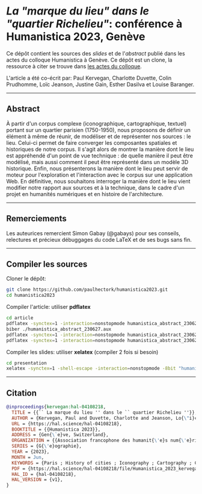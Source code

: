 # *La "marque du lieu" dans le "quartier Richelieu"*: conférence à Humanistica 2023, Genève

Ce dépôt contient les sources des *slides* et de l'*abstract* publié dans les actes du colloque 
Humanistica à Genève. Ce dépôt est un clone, la ressource à citer se trouve dans [les actes du
colloque](https://hal.science/HUMANISTICA-2023/hal-04108218v1).

L'article a été co-écrit par: Paul Kervegan, Charlotte Duvette, Colin Prudhomme, 
Loïc Jeanson, Justine Gain, Esther Dasilva et Louise Baranger.

---

## Abstract

À partir d'un corpus complexe (iconographique, cartographique, textuel) portant 
sur un quartier parisien (1750-1950), nous proposons de définir un élément à même 
de réunir, de modéliser et de représenter nos sources : le lieu. Celui-ci permet 
de faire converger les composantes spatiales et historiques de notre corpus. Il 
s'agit alors de montrer la manière dont le lieu est appréhendé d'un point de vue 
technique : de quelle manière il peut être modélisé, mais aussi comment il peut 
être représenté dans un modèle 3D historique. Enfin, nous présenterons la manière 
dont le lieu peut servir de moteur pour l'exploration et l'interaction avec le 
corpus sur une application Web. En définitive, nous souhaitons interroger la 
manière dont le lieu vient modifier notre rapport aux sources et à la technique, 
dans le cadre d'un projet en humanités numériques et en histoire de l'architecture. 

---

## Remerciements

Les auteurices remercient Simon Gabay (@gabays) pour ses conseils, relectures et précieux débuggages du code LaTeX et de ses bugs sans fin.

---

## Compiler les sources

Cloner le dépôt:

```bash
git clone https://github.com/paulhectork/humanistica2023.git
cd humanistica2023
```

Compiler l'article: utiliser **pdflatex**
```bash
cd article
pdflatex -synctex=1 -interaction=nonstopmode humanistica_abstract_230627.tex
biber ./humanistica_abstract_230627.aux
pdflatex -synctex=1 -interaction=nonstopmode humanistica_abstract_230627.tex
pdflatex -synctex=1 -interaction=nonstopmode humanistica_abstract_230627.tex
```

Compiler les slides: utiliser **xelatex** (compiler 2 fois si besoin)
```bash
cd presentation
xelatex -synctex=1 -shell-escape -interaction=nonstopmode -8bit "humanistica_slides_230627".tex
```

---

## Citation

```bibtex
@inproceedings{kervegan:hal-04108218,
  TITLE = {{`` La marque du lieu '' dans le `` quartier Richelieu ''}},
  AUTHOR = {Kervegan, Paul and Duvette, Charlotte and Jeanson, Lo{\"i}c and Prudhomme, Colin and Gain, Justine and Dasilva, Esther and Baranger, Louise},
  URL = {https://hal.science/hal-04108218},
  BOOKTITLE = {{Humanistica 2023}},
  ADDRESS = {Gen{\`e}ve, Switzerland},
  ORGANIZATION = {{Association francophone des humanit{\'e}s num{\'e}riques}},
  SERIES = {G{\'e}ographie},
  YEAR = {2023},
  MONTH = Jun,
  KEYWORDS = {Paris ; History of cities ; Iconography ; Cartography ; Cartographie ; Paris ; Histoire de la ville ; Iconographie},
  PDF = {https://hal.science/hal-04108218/file/Humanistica_2023_kervegan.pdf},
  HAL_ID = {hal-04108218},
  HAL_VERSION = {v1},
}
```
